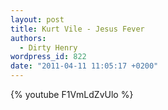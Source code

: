 ```yaml
---
layout: post
title: Kurt Vile - Jesus Fever
authors:
  - Dirty Henry
wordpress_id: 822
date: "2011-04-11 11:05:17 +0200"
---
```


{% youtube F1VmLdZvUlo %}
